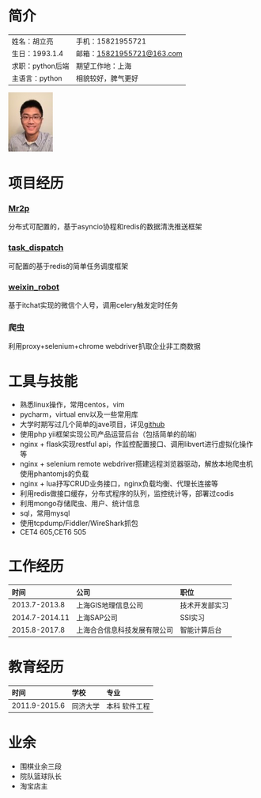 # **简介**
| | |
| :---- | :---- |
| 姓名：胡立亮 | 手机：15821955721 |
| 生日：1993.1.4 | 邮箱：15821955721@163.com |
| 求职：python后端 | 期望工作地：上海 |
| 主语言：python | 相貌较好，脾气更好 |

![GitHub](https://github.com/Dkner/resume/blob/master/head.jpg)

# **项目经历**
### [Mr2p](https://github.com/Dkner/mr2p/tree/master)
分布式可配置的，基于asyncio协程和redis的数据清洗推送框架

### [task_dispatch](https://github.com/Dkner/task_dispatch_v4)
可配置的基于redis的简单任务调度框架

### [weixin_robot](https://github.com/Dkner/weixin_robot)
基于itchat实现的微信个人号，调用celery触发定时任务

### 爬虫
利用proxy+selenium+chrome webdriver扒取企业非工商数据

# **工具与技能**
* 熟悉linux操作，常用centos，vim
* pycharm，virtual env以及一些常用库
* 大学时期写过几个简单的jave项目，详见[github](https://github.com/Dkner?tab=repositories)
* 使用php yii框架实现公司产品运营后台（包括简单的前端）
* nginx + flask实现restful api，作监控配置接口、调用libvert进行虚拟化操作等
* nginx + selenium remote webdriver搭建远程浏览器驱动，解放本地爬虫机使用phantomjs的负载
* nginx + lua抒写CRUD业务接口，nginx负载均衡、代理长连接等
* 利用redis做接口缓存，分布式程序的队列，监控统计等，部署过codis
* 利用mongo存储爬虫、用户、统计信息
* sql，常用mysql
* 使用tcpdump/Fiddler/WireShark抓包
* CET4 605,CET6 505

# **工作经历**
| 时间 | 公司 | 职位 |
| :---- | :---- | :---- |
| 2013.7-2013.8 | 上海GIS地理信息公司 | 技术开发部实习 |
| 2014.7-2014.11 | 上海SAP公司 | SSI实习 |
| 2015.8-2017.8 | 上海合合信息科技发展有限公司 | 智能计算后台 |

# **教育经历**
| 时间 | 学校 | 专业 |
| :---- | :---- | :---- |
| 2011.9-2015.6 | 同济大学 | 本科 软件工程 |

# **业余**
* 围棋业余三段
* 院队篮球队长
* 淘宝店主
